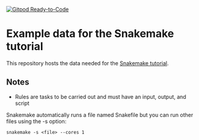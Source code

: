 [![Gitpod Ready-to-Code](https://img.shields.io/badge/Gitpod-ready--to--code-blue?logo=gitpod)](https://gitpod.io/#https://github.com/snakemake/snakemake-tutorial-data)

# Example data for the Snakemake tutorial

This repository hosts the data needed for the [Snakemake tutorial](https://snakemake.readthedocs.io/en/stable/tutorial/tutorial.html).

## Notes
* Rules are tasks to be carried out and must have an input, output, and script

Snakemake automatically runs a file named Snakefile but you can run other files using the -s option:
```
snakemake -s <file> --cores 1
```
